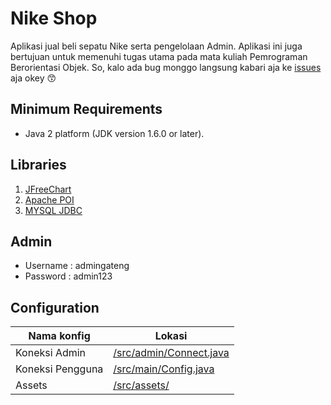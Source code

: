 # Nike Shop
Aplikasi jual beli sepatu Nike serta pengelolaan Admin. Aplikasi ini juga bertujuan untuk memenuhi tugas utama pada mata kuliah Pemrograman Berorientasi Objek. So, kalo ada bug monggo langsung kabari aja ke [issues](https://github.com/novandi18/nikeshop/issues) aja okey 😙

## Minimum Requirements
- Java 2 platform (JDK version 1.6.0 or later).

## Libraries
1. [JFreeChart](https://www.jfree.org/jfreechart/download.html)
2. [Apache POI](https://github.com/apache/poi)
3. [MYSQL JDBC](https://dev.mysql.com/downloads/connector/j/)

## Admin
- Username  : admingateng
- Password  : admin123

## Configuration
| Nama konfig | Lokasi |
|---------------|--------|
| Koneksi Admin | [/src/admin/Connect.java](https://github.com/novandi18/nikeshop/blob/master/src/admin/Connect.java) |
| Koneksi Pengguna | [/src/main/Config.java](https://github.com/novandi18/nikeshop/blob/master/src/main/Config.java) |
| Assets | [/src/assets/](https://github.com/novandi18/nikeshop/tree/master/src/assets) |

